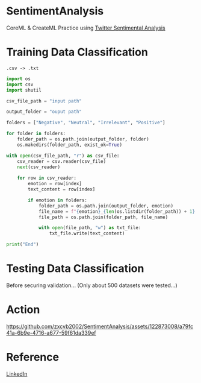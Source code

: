 # SentimentAnalysis

CoreML & CreateML Practice using [Twitter Sentimental Analysis](https://www.kaggle.com/datasets/jp797498e/twitter-entity-sentiment-analysis)

# Training Data Classification

```.csv -> .txt```

```Python
import os
import csv
import shutil

csv_file_path = "input path"

output_folder = "ouput path"

folders = ["Negative", "Neutral", "Irrelevant", "Positive"]

for folder in folders:
    folder_path = os.path.join(output_folder, folder)
    os.makedirs(folder_path, exist_ok=True)

with open(csv_file_path, "r") as csv_file:
    csv_reader = csv.reader(csv_file)
    next(csv_reader)
    
    for row in csv_reader:
        emotion = row[index]
        text_content = row[index]

        if emotion in folders:
            folder_path = os.path.join(output_folder, emotion)
            file_name = f"{emotion}_{len(os.listdir(folder_path)) + 1}.txt"
            file_path = os.path.join(folder_path, file_name)

            with open(file_path, "w") as txt_file:
                txt_file.write(text_content)

print("End")
```

# Testing Data Classification

Before securing validation...
(Only about 500 datasets were tested...)

# Action

https://github.com/zxcvb2002/SentimentAnalysis/assets/122873008/a79fc41a-6b9e-4716-a677-59f61da339ef

# Reference

[LinkedIn](https://www.linkedin.com/pulse/sentiment-analysis-coreml-filemaker-free-add-on-cris-ippolite/?trk=articles_directory)
